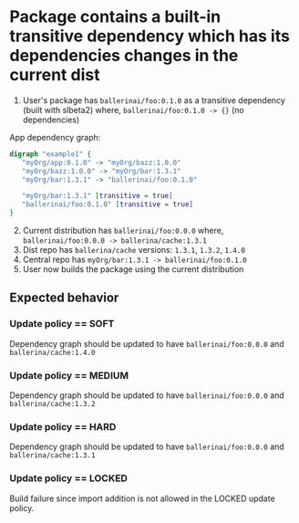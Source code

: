 # Package contains a built-in transitive dependency which has its dependencies changes in the current dist

1. User's package has `ballerinai/foo:0.1.0` as a transitive dependency (built with slbeta2) 
where, `ballerinai/foo:0.1.0 -> {}` (no dependencies)
 
 App dependency graph:
 ```dot
digraph "example1" {
    "myOrg/app:0.1.0" -> "myOrg/bazz:1.0.0"
    "myOrg/bazz:1.0.0" -> "myOrg/bar:1.3.1"
    "myOrg/bar:1.3.1" -> "ballerinai/foo:0.1.0"

    "myOrg/bar:1.3.1" [transitive = true]
    "ballerinai/foo:0.1.0" [transitive = true]
}
 ```
2. Current distribution has `ballerinai/foo:0.0.0` where, `ballerinai/foo:0.0.0 -> ballerina/cache:1.3.1`
3. Dist repo has `ballerina/cache` versions: `1.3.1`, `1.3.2`, `1.4.0`
4. Central repo has `myOrg/bar:1.3.1 -> ballerinai/foo:0.1.0`
3. User now builds the package using the current distribution

## Expected behavior

### Update policy == SOFT
Dependency graph should be updated to have `ballerinai/foo:0.0.0` and `ballerina/cache:1.4.0`
### Update policy == MEDIUM
Dependency graph should be updated to have `ballerinai/foo:0.0.0` and `ballerina/cache:1.3.2`
### Update policy == HARD
Dependency graph should be updated to have `ballerinai/foo:0.0.0` and `ballerina/cache:1.3.1`
### Update policy == LOCKED
Build failure since import addition is not allowed in the LOCKED update policy.
